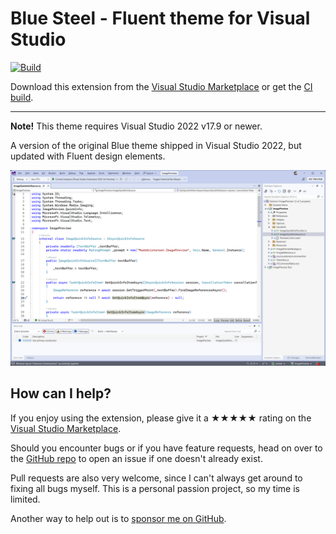 ﻿[marketplace]: https://marketplace.visualstudio.com/items?itemName=MadsKristensen.BlueSteel
[vsixgallery]: http://vsixgallery.com/extension/BlueSteel.e1e706e2-05d3-4da9-8754-652cd8ab65f4/
[repo]:https://github.com/madskristensen/BlueSteel

# Blue Steel - Fluent theme for Visual Studio

[![Build](https://github.com/madskristensen/BlueSteel/actions/workflows/build.yaml/badge.svg)](https://github.com/madskristensen/BlueSteel/actions/workflows/build.yaml)

Download this extension from the [Visual Studio Marketplace][marketplace]
or get the [CI build][vsixgallery].

----------------------------------------

**Note!** This theme requires Visual Studio 2022 v17.9 or newer.

A version of the original Blue theme shipped in Visual Studio 2022, but updated with Fluent design elements.

![Screenshot](art/screenshot.png)

## How can I help?
If you enjoy using the extension, please give it a ★★★★★ rating on the [Visual Studio Marketplace][marketplace].

Should you encounter bugs or if you have feature requests, head on over to the [GitHub repo][repo] to open an issue if one doesn't already exist.

Pull requests are also very welcome, since I can't always get around to fixing all bugs myself. This is a personal passion project, so my time is limited.

Another way to help out is to [sponsor me on GitHub](https://github.com/sponsors/madskristensen).